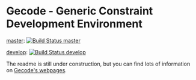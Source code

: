 # Gecode - Generic Constraint Development Environment

[master](https://github.com/Gecode/gecode/tree/master): [![Build Status master](https://api.travis-ci.org/Gecode/gecode.svg?branch=master)](https://travis-ci.org/Gecode/gecode)

[develop](https://github.com/Gecode/gecode/tree/develop): [![Build Status develop](https://api.travis-ci.org/Gecode/gecode.svg?branch=develop)](https://travis-ci.org/Gecode/gecode)

The readme is still under construction, but you can find lots of information on [Gecode's webpages](https://gecode.github.io).

